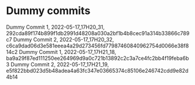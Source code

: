 # Dummy commits

Dummy Commit 1, 2022-05-17_17H20_31, 292cda89f174b899f1db2991d48208a030a2bf1b4b8cec91a314b33866c789c7
Dummy Commit 2, 2022-05-17_17H20_32, c6ca9dad06d3e581eeea4a29d273456fd77987460840962754d0066e38f814c2
Dummy Commit 1, 2022-05-17_17H21_18, ba9a29f87ed111250ee264969d9a0c721b13892c2c3a7ce4fc2bb4f19feba6b3
Dummy Commit 2, 2022-05-17_17H21_19, e5f822bbd023d5b48adea4a63fc347e03665374c85106e246742cdd9e82d4b14
